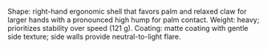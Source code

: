 Shape: right-hand ergonomic shell that favors palm and relaxed claw for larger hands with a pronounced high hump for palm contact.
Weight: heavy; prioritizes stability over speed (121 g).
Coating: matte coating with gentle side texture; side walls provide neutral-to-light flare.
